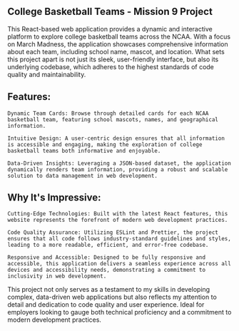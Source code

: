 ## College Basketball Teams - Mission 9 Project
This React-based web application provides a dynamic and interactive platform to explore college basketball teams across the NCAA. With a focus on March Madness, the application showcases comprehensive information about each team, including school name, mascot, and location. What sets this project apart is not just its sleek, user-friendly interface, but also its underlying codebase, which adheres to the highest standards of code quality and maintainability.

## Features:
    Dynamic Team Cards: Browse through detailed cards for each NCAA basketball team, featuring school mascots, names, and geographical information.

    Intuitive Design: A user-centric design ensures that all information is accessible and engaging, making the exploration of college basketball teams both informative and enjoyable.
    
    Data-Driven Insights: Leveraging a JSON-based dataset, the application dynamically renders team information, providing a robust and scalable solution to data management in web development.
    
## Why It's Impressive:
    Cutting-Edge Technologies: Built with the latest React features, this website represents the forefront of modern web development practices.

    Code Quality Assurance: Utilizing ESLint and Prettier, the project ensures that all code follows industry-standard guidelines and styles, leading to a more readable, efficient, and error-free codebase.

    Responsive and Accessible: Designed to be fully responsive and accessible, this application delivers a seamless experience across all devices and accessibility needs, demonstrating a commitment to inclusivity in web development.

This project not only serves as a testament to my skills in developing complex, data-driven web applications but also reflects my attention to detail and dedication to code quality and user experience. Ideal for employers looking to gauge both technical proficiency and a commitment to modern development practices.

